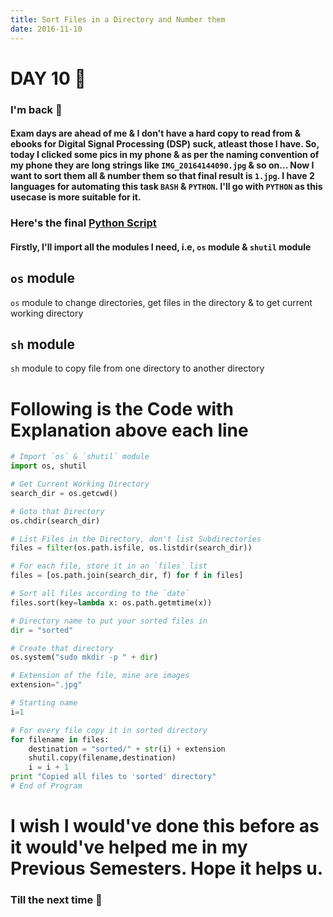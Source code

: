 ```yaml
---
title: Sort Files in a Directory and Number them
date: 2016-11-10
---
```


# DAY 10 👾 

### I'm back 💙

#### Exam days are ahead of me & I don't have a hard copy to read from & ebooks for Digital Signal Processing (DSP) suck, atleast those I have. So, today I clicked some pics in my phone & as per the naming convention of my phone they are long strings like `IMG_20164144090.jpg` & so on... Now I want to sort them all & number them so that final result is `1.jpg`. I have 2 languages for automating this task `BASH` & `PYTHON`. I'll go with `PYTHON` as this usecase is more suitable for it.

### Here's the final [Python Script](https://github.com/deadcoder0904/personal-bash-scripts/blob/master/sortAndOrderFiles.py) 

#### Firstly, I'll import all the modules I need, i.e, `os` module & `shutil` module


## `os` module

`os` module to change directories, get files in the directory & to get current working directory

## `sh` module

`sh` module to copy file from one directory to another directory

# Following is the Code with Explanation above each line

```python
# Import `os` & `shutil` module
import os, shutil

# Get Current Working Directory
search_dir = os.getcwd()

# Goto that Directory
os.chdir(search_dir)

# List Files in the Directory, don't list Subdirectories
files = filter(os.path.isfile, os.listdir(search_dir))

# For each file, store it in an `files` list
files = [os.path.join(search_dir, f) for f in files]

# Sort all files according to the `date` 
files.sort(key=lambda x: os.path.getmtime(x))

# Directory name to put your sorted files in
dir = "sorted"

# Create that directory
os.system("sudo mkdir -p " + dir)

# Extension of the file, mine are images
extension=".jpg"

# Starting name
i=1

# For every file copy it in sorted directory
for filename in files:
	destination = "sorted/" + str(i) + extension
	shutil.copy(filename,destination)
	i = i + 1
print "Copied all files to 'sorted' directory"
# End of Program 

```

# I wish I would've done this before as it would've helped me in my Previous Semesters. Hope it helps u.

### Till the next time 👻